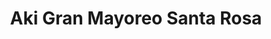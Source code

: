 ---
title: "Aki Gran Mayoreo Santa Rosa"
url: /merida/aki-gran-mayoreo-santa-rosa/
shop: supermercado
---